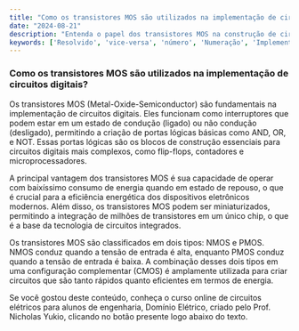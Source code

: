 ```yaml
---
title: "Como os transistores MOS são utilizados na implementação de circuitos digitais?"
date: "2024-08-21"
description: "Entenda o papel dos transistores MOS na construção de circuitos digitais e sua importância na engenharia elétrica."
keywords: ['Resolvido', 'vice-versa', 'número', 'Numeração', 'Implementação', 'MOS', 'transistor']
---
```


### Como os transistores MOS são utilizados na implementação de circuitos digitais?

Os transistores MOS (Metal-Oxide-Semiconductor) são fundamentais na implementação de circuitos digitais. Eles funcionam como interruptores que podem estar em um estado de condução (ligado) ou não condução (desligado), permitindo a criação de portas lógicas básicas como AND, OR, e NOT. Essas portas lógicas são os blocos de construção essenciais para circuitos digitais mais complexos, como flip-flops, contadores e microprocessadores.

A principal vantagem dos transistores MOS é sua capacidade de operar com baixíssimo consumo de energia quando em estado de repouso, o que é crucial para a eficiência energética dos dispositivos eletrônicos modernos. Além disso, os transistores MOS podem ser miniaturizados, permitindo a integração de milhões de transistores em um único chip, o que é a base da tecnologia de circuitos integrados.

Os transistores MOS são classificados em dois tipos: NMOS e PMOS. NMOS conduz quando a tensão de entrada é alta, enquanto PMOS conduz quando a tensão de entrada é baixa. A combinação desses dois tipos em uma configuração complementar (CMOS) é amplamente utilizada para criar circuitos que são tanto rápidos quanto eficientes em termos de energia.

Se você gostou deste conteúdo, conheça o curso online de circuitos elétricos para alunos de engenharia, Domínio Elétrico, criado pelo Prof. Nicholas Yukio, clicando no botão presente logo abaixo do texto.